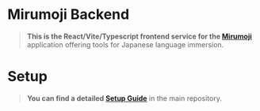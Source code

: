 # Mirumoji Backend

> **This is the React/Vite/Typescript frontend service for the [Mirumoji](https://github.com/svdC1/mirumoji)** application offering tools for Japanese language immersion.

# Setup

> **You can find a detailed [Setup Guide](https://github.com/svdC1/mirumoji/wiki/Setup-Guide)** in the main repository.
